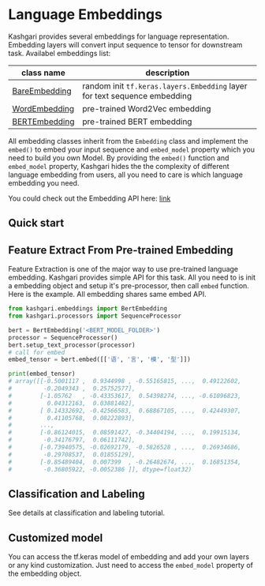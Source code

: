 # Language Embeddings

Kashgari provides several embeddings for language representation. Embedding layers will convert input sequence to tensor for downstream task. Availabel embeddings list:

| class name                                                  | description                                                                 |
| ----------------------------------------------------------- | --------------------------------------------------------------------------- |
| [BareEmbedding](bare-embedding.md)                        | random init `tf.keras.layers.Embedding` layer for text sequence embedding   |
| [WordEmbedding](word-embedding.md)                        | pre-trained Word2Vec embedding                                              |
| [BERTEmbedding](bert-embedding.md)                        | pre-trained BERT embedding                                                  |

All embedding classes inherit from the `Embedding` class and implement the `embed()` to embed your input sequence and `embed_model` property which you need to build you own Model. By providing the `embed()` function and `embed_model` property, Kashgari hides the the complexity of different language embedding from users, all you need to care is which language embedding you need.

You could check out the Embedding API here: [link](../api/embeddings.md)

## Quick start

## Feature Extract From Pre-trained Embedding

Feature Extraction is one of the major way to use pre-trained language embedding.
Kashgari provides simple API for this task.
All you need to is init a embedding object and setup it's pre-processor, then call `embed` function.
Here is the example. All embedding shares same embed API.

```python
from kashgari.embeddings import BertEmbedding
from kashgari.processors import SequenceProcessor

bert = BertEmbedding('<BERT_MODEL_FOLDER>')
processor = SequenceProcessor()
bert.setup_text_processor(processor)
# call for embed
embed_tensor = bert.embed([['语', '言', '模', '型']])

print(embed_tensor)
# array([[-0.5001117 ,  0.9344998 , -0.55165815, ...,  0.49122602,
#         -0.2049343 ,  0.25752577],
#        [-1.05762   , -0.43353617,  0.54398274, ..., -0.61096823,
#          0.04312163,  0.03881482],
#        [ 0.14332692, -0.42566583,  0.68867105, ...,  0.42449307,
#          0.41105768,  0.08222893],
#        ...,
#        [-0.86124015,  0.08591427, -0.34404194, ...,  0.19915134,
#         -0.34176797,  0.06111742],
#        [-0.73940575, -0.02692179, -0.5826528 , ...,  0.26934686,
#         -0.29708537,  0.01855129],
#        [-0.85489404,  0.007399  , -0.26482674, ...,  0.16851354,
#         -0.36805922, -0.0052386 ]], dtype=float32)
```

## Classification and Labeling

See details at classification and labeling tutorial.

## Customized model

You can access the tf.keras model of embedding and add your own layers or any kind customization. Just need to access the `embed_model` property of the embedding object.

